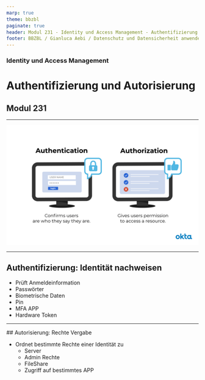 ```yaml
---
marp: true
theme: bbzbl
paginate: true
header: Modul 231 - Identity und Access Management - Authentifizierung und Autorisierung
footer: BBZBL / Gianluca Aebi / Datenschutz und Datensicherheit anwenden
---
```


<!-- _class: big center -->
### Identity und Access Management
# Authentifizierung und Autorisierung
## Modul 231

---
[![Authentication_vs_Authorization.png](../images/Authentication_vs_Authorization.png)](https://www.okta.com/de/identity-101/authentication-vs-authorization/)

---
## Authentifizierung: Identität nachweisen
- Prüft Anmeldeinformation
 - Passwörter
 - Biometrische Daten
 - Pin
 - MFA APP
 - Hardware Token

---
## Autorisierung: Rechte Vergabe
- Ordnet bestimmte Rechte einer Identität zu
    - Server
    - Admin Rechte
    - FileShare
    - Zugriff auf bestimmtes APP
